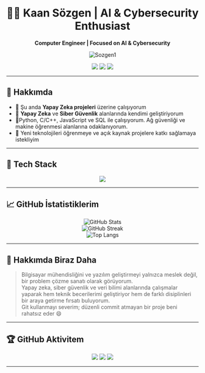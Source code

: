 <h1 align="center">👨‍💻 Kaan Sözgen | AI & Cybersecurity Enthusiast</h1>

<p align="center">
  <b>Computer Engineer | Focused on AI & Cybersecurity</b>
</p>

<p align="center">
  <img src="https://komarev.com/ghpvc/?username=Sozgen1&label=Profile%20views&color=0e75b6&style=flat" alt="Sozgen1" />
</p>

<p align="center">
  <a href="https://linkedin.com/in/kaansozgen"><img src="https://img.shields.io/badge/LinkedIn-%230077B5.svg?style=for-the-badge&logo=linkedin&logoColor=white" /></a>
  <a href="https://instagram.com/Kaanszgnn"><img src="https://img.shields.io/badge/Instagram-%23E4405F.svg?style=for-the-badge&logo=instagram&logoColor=white" /></a>
  <a href="https://x.com/Khontgen"><img src="https://img.shields.io/badge/X-black.svg?style=for-the-badge&logo=X&logoColor=white" /></a>
</p>

---

## 🚀 Hakkımda

- 🔭 Şu anda **Yapay Zeka projeleri** üzerine çalışıyorum  
- 🌱 **Yapay Zeka** ve **Siber Güvenlik** alanlarında kendimi geliştiriyorum  
- 💬Python, C/C++, JavaScript ve SQL ile çalışıyorum. Ağ güvenliği ve makine öğrenmesi alanlarına odaklanıyorum.
- 🧠 Yeni teknolojileri öğrenmeye ve açık kaynak projelere katkı sağlamaya istekliyim  

---

## 🧰 Tech Stack

<p align="center">
  <img src="https://skillicons.dev/icons?i=python,cpp,c,opencv,git,mysql,linux,bash,pyTorch,numpy,pandas,matplotlib,arduino,github,vscode,wordpress" />
</p>

---

## 📈 GitHub İstatistiklerim

<p align="center">
  <img src="https://github-readme-stats.vercel.app/api?username=Sozgen1&theme=dark&show_icons=true&hide_border=false&count_private=true" alt="GitHub Stats" />
  <br />
  <img src="https://github-readme-streak-stats.herokuapp.com?user=Sozgen1&theme=dark&hide_border=false" alt="GitHub Streak" />
  <br />
  <img src="https://github-readme-stats.vercel.app/api/top-langs/?username=Sozgen1&theme=dark&layout=compact&hide_border=false" alt="Top Langs" />
</p>

---

## 🧠 Hakkımda Biraz Daha

> Bilgisayar mühendisliğini ve yazılım geliştirmeyi yalnızca meslek değil, bir problem çözme sanatı olarak görüyorum.  
> Yapay zeka, siber güvenlik ve veri bilimi alanlarında çalışmalar yaparak hem teknik becerilerimi geliştiriyor hem de farklı disiplinleri bir araya getirme fırsatı buluyorum.  
> Git kullanmayı severim; düzenli commit atmayan bir proje beni rahatsız eder 😄  

---

## 🏆 GitHub Aktivitem

<p align="center">
  <img src="https://github-profile-summary-cards.vercel.app/api/cards/profile-details?username=Sozgen1&theme=github_dark" />
  <img src="https://github-profile-summary-cards.vercel.app/api/cards/repos-per-language?username=Sozgen1&theme=github_dark" />
  <img src="https://github-profile-summary-cards.vercel.app/api/cards/most-commit-language?username=Sozgen1&theme=github_dark" />
</p>

---

<!-- README proudly generated with ❤️ by ChatGPT and customized by Kaan -->
